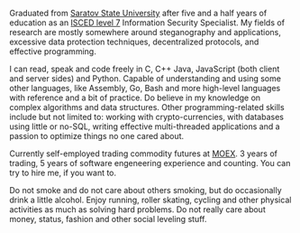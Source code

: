Graduated from [Saratov State University](https://www.sgu.ru/en) after five and a half years of education as an [ISCED level 7](http://uis.unesco.org/sites/default/files/documents/international-standard-classification-of-education-isced-2011-en.pdf) Information Security Specialist. My fields of research are mostly somewhere around steganography and applications, excessive data protection techniques, decentralized protocols, and effective programming.

I can read, speak and code freely in C, C++ Java, JavaScript (both client and server sides) and Python. Capable of understanding and using some other languages, like Assembly, Go, Bash and more high-level languages with reference and a bit of practice. Do believe in my knowledge on complex algorithms and data structures. Other programming-related skills include but not limited to: working with crypto-currencies, with databases using little or no-SQL, writing effective multi-threaded applications and a passion to optimize things no one cared about.

Currently self-employed trading commodity futures at [MOEX](https://www.moex.com). 3 years of trading, 5 years of software engeneering experience and counting. You can try to hire me, if you want to.

Do not smoke and do not care about others smoking, but do occasionally drink a little alcohol. Enjoy running, roller skating, cycling and other physical activities as much as solving hard problems. Do not really care about money, status, fashion and other social leveling stuff.